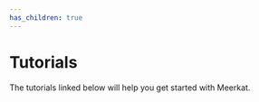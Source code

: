 ```yaml
---
has_children: true
---
```


# Tutorials

The tutorials linked below will help you get started with Meerkat.
